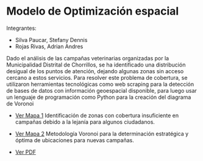 # Modelo de Optimización espacial

Integrantes:
* Silva Paucar, Stefany Dennis
* Rojas Rivas, Adrian Andres

Dado el análisis de las campañas veterinarias organizadas por la Municipalidad Distrital de Chorrillos, se ha identificado una distribución desigual de los puntos de atención, dejando algunas zonas sin acceso cercano a estos servicios. Para resolver este problema de cobertura, se utilizaron herramientas tecnológicas como web scraping para la detección de bases de datos con información geoespacial disponible, para luego usar un lenguaje de programación como Python para la creación del diagrama de Voronoi


* [Ver Mapa 1](https://theadrianro.github.io/dataton2024/map1.html) Identificación de zonas con cobertura insuficiente en campañas debido a la lejanía para algunos ciudadanos.

* [Ver Mapa 2](https://theadrianro.github.io/dataton2024/map2.html) Metodología Voronoi para la determinación estratégica y óptima de ubicaciones para nuevas campañas.

* [Ver PDF](https://theadrianro.github.io/dataton2024/modelo.pdf)


